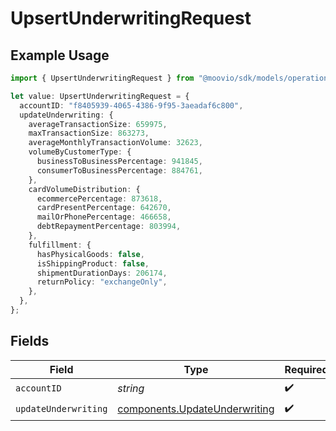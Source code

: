 # UpsertUnderwritingRequest

## Example Usage

```typescript
import { UpsertUnderwritingRequest } from "@moovio/sdk/models/operations";

let value: UpsertUnderwritingRequest = {
  accountID: "f8405939-4065-4386-9f95-3aeadaf6c800",
  updateUnderwriting: {
    averageTransactionSize: 659975,
    maxTransactionSize: 863273,
    averageMonthlyTransactionVolume: 32623,
    volumeByCustomerType: {
      businessToBusinessPercentage: 941845,
      consumerToBusinessPercentage: 884761,
    },
    cardVolumeDistribution: {
      ecommercePercentage: 873618,
      cardPresentPercentage: 642670,
      mailOrPhonePercentage: 466658,
      debtRepaymentPercentage: 803994,
    },
    fulfillment: {
      hasPhysicalGoods: false,
      isShippingProduct: false,
      shipmentDurationDays: 206174,
      returnPolicy: "exchangeOnly",
    },
  },
};
```

## Fields

| Field                                                                          | Type                                                                           | Required                                                                       | Description                                                                    |
| ------------------------------------------------------------------------------ | ------------------------------------------------------------------------------ | ------------------------------------------------------------------------------ | ------------------------------------------------------------------------------ |
| `accountID`                                                                    | *string*                                                                       | :heavy_check_mark:                                                             | N/A                                                                            |
| `updateUnderwriting`                                                           | [components.UpdateUnderwriting](../../models/components/updateunderwriting.md) | :heavy_check_mark:                                                             | N/A                                                                            |